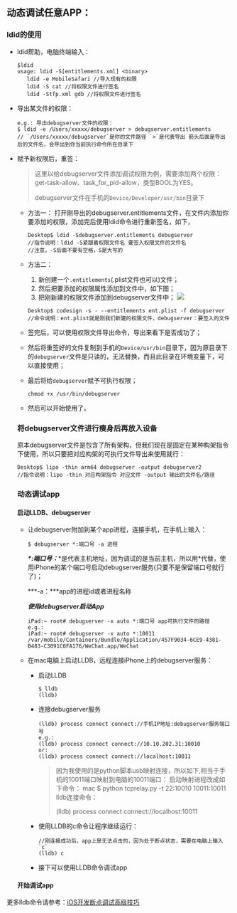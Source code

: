 ## 动态调试任意APP：

### ldid的使用

* ldid帮助，电脑终端输入：

  ```
  $ldid
  usage: ldid -S[entitlements.xml] <binary>
     ldid -e MobileSafari //导入现有的权限
     ldid -S cat //将权限文件进行签名
     ldid -Stfp.xml gdb //将权限文件进行签名
  ```


* 导出某文件的权限：
  ```
  e.g.: 导出debugserver文件的权限：
  $ ldid -e /Users/xxxxx/debugserver > debugserver.entitlements
  // `/Users/xxxxx/debugserver`是你的文件路径 `>`是代表导出 箭头后面是导出后的文件名，会导出到你当前执行命令所在目录下
  ```

* 赋予新权限后，重签：

  > 这里以给debugserver文件添加调试权限为例，需要添加两个权限：get-task-allow、task_for_pid-allow，类型BOOL为YES。
  >
  > debugserver文件在手机的`Device/Developer/usr/bin`目录下

     * 方法一：
        打开刚导出的debugserver.entitlements文件，在文件内添加你要添加的权限，添加完后使用ldid命令进行重新签名，如下，
        ```
        Desktop$ ldid -Sdebugserver.entitlements debugserver
        //指令说明：ldid -S紧跟着权限文件名 要签入权限文件的文件名
        //注意，-S后面不要有空格，S是大写的
        ```

     * 方法二：
         1. 新创建一个`.entitlements`(.plist文件也可以)文件；
         2. 然后把要添加的权限属性添加到文件中，如下图；
         3. 把刚新建的权限文件添加到debugserver文件中；
         ![](https://blogimage-1257063273.cos.ap-guangzhou.myqcloud.com/20180711220112.png)
         ```
         Desktop$ codesign -s - --entitlements ent.plist -f debugserver
         //命令说明：ent.plist就是刚我们新建的权限文件，debugserver：要签入的文件
         ```

     * 签完后，可以使用权限文件导出命令，导出来看下是否成功了；

     * 然后将重签好的文件复制到手机的`Device/usr/bin`目录下，因为原目录下的`debugserver`文件是只读的，无法替换，而且此目录在环境变量下，可以直接使用；

     * 最后将给`debugserver`赋予可执行权限；

         ```
         chmod +x /usr/bin/debugserver
         ```
     * 然后可以开始使用了。

  ### 将debugserver文件进行瘦身后再放入设备

  原本debugserver文件是包含了所有架构，但我们现在是固定在某种构架指令下使用，所以只要把对应构架的可执行文件导出来使用就行：

  ```
  Desktop$ lipo -thin arm64 debugserver -output debugserver2
  //指令说明：lipo -thin 对应构架指令 对应文件 -output 输出的文件名/路径
  ```
  ### 动态调试app

  #### 启动LLDB、debugserver

  * 让debugserver附加到某个app进程，连接手机，在手机上输入：

    ```
    $ debugserver *:端口号 -a 进程
    ```

    ***\*:端口号：***\*是代表主机地址，因为调试的是当前主机，所以用\*代替，使用iPhone的某个端口号启动debugserver服务(只要不是保留端口号就行了)；

    ***-a：***app的进程id或者进程名称

    ***使用debugserver启动App***

    ```
    iPad:~ root# debugserver -x auto *:端口号 app可执行文件的路径
    e.g.:
    iPad:~ root# debugserver -x auto *:10011 /var/mobile/Containers/Bundle/Application/457F9034-6CE9-4381-B483-C3091C0FA176/WeChat.app/WeChat
    ```

  * 在mac电脑上启动LLDB，远程连接iPhone上的debugserver服务：

    * 启动LLDB

      ```
      $ lldb
      (lldb)
      ```

    * 连接debugserver服务

      ```
      (lldb) process connect connect://手机IP地址:debugserver服务端口号
      e.g.:
      (lldb) process connect connect://10.10.202.31:10010
      or:
      (lldb) process connect connect://localhost:10011
      ```
      > 因为我使用的是python脚本usb映射连接，所以如下,相当于手机的10011端口映射到电脑的10011端口：
      > 启动映射进程改成如下命令：
      > mac $ python tcprelay.py -t 22:10010 10011:10011
      > lldb连接命令：
      >
      > (lldb) process connect connect://localhost:10011

    * 使用LLDB的c命令让程序继续运行：

      ```
      //刚连接成功后，app上是无法点击的，因为处于断点状态，需要在电脑上输入`c`
      (lldb) c
      ```

    * 接下可以使用LLDB命令调试app

  #### 开始调试app



更多lldb命令请参考：[iOS开发断点调试高级技巧](https://blog.csdn.net/zhouzhoujianquan/article/details/54949464)